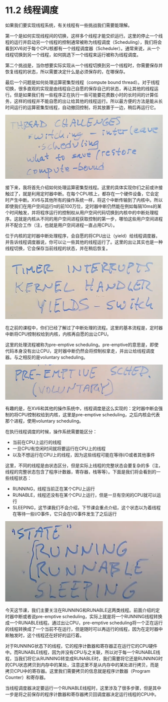 # 11.2 线程调度

如果我们要实现线程系统，有关线程有一些挑战我们需要能理解。

第一个是如何实现线程间的切换，这样多个线程才能交织运行。这里的停止一个线程的运行并启动另一个线程的控制通常被称为线程调度（Scheduling），我们将会看到XV6对于每个CPU核都有一个线程调度器（Scheduler）。通常来说，从一个线程切换到另一个线程，如何挑选下一个线程来运行被称为线程调度。

第二个挑战是，当你想要实际实现从一个线程切换到另一个线程时，你需要保存并恢复线程的状态，所以需要决定什么是必须保存的，在哪保存。

最后一个问题是如何处理运算密集型线程（compute bound thread）。对于线程切换，很多直观的实现是由线程自己自愿的保存自己的状态，再让其他的线程运行。但是如果我们有一些程序正在执行一些可能要花费数小时的长时间的计算任务，这样的线程并不能自愿的出让给其他的线程运行。所以最方便的方法是能从长时间运行的运算密集型线程，自动撤回控制，将其放置于一边，稍后再运行它。

![](../.gitbook/assets/image%20%28460%29.png)

接下来，我将首先介绍如何处理运算密集型线程。这里的具体实现你们之前或许接触过了，就是利用定时器中断。在每个CPU核上，都存在一个硬件设备，它会定时产生中断。XV6与其他所有的操作系统一样，将这个中断传输到了内核中。所以即使我们在用户空间运行π的前100万位，定时器中断仍然能在例如每隔10ms的某个时间触发，并将程序运行的控制权从用户空间代码切换到内核中的中断处理程序。这就是内核从不同的用户空间进程获取控制的第一步，哪怕这些用户空间进程并不配合工作（注，也就是用户空间进程一直占用CPU）。

位于内核的定时器中断处理程序，会自愿的将CPU出让（yield）给线程调度器，并告诉线程调度器说，你可以让一些其他的线程运行了。这里的出让其实也是一种线程切换，它会保存当前线程的状态，并在稍后恢复。

![](../.gitbook/assets/image%20%28473%29.png)

在之前的课程中，你们已经了解过了中断处理的流程。这里的基本流程是，定时器中断将CPU控制权给到内核，内核再自愿的出让CPU。

这里的处理流程被称为pre-emptive scheduling。pre-emptive的意思是，即使代码本身没有出让CPU，定时器中断仍然会将控制权拿走，并出让给线程调度器。与之相反的是voluntary scheduling。

![](../.gitbook/assets/image%20%28464%29.png)

有趣的是，在XV6和其他的操作系统中，线程调度是这么实现的：定时器中断会强制的将CPU控制权给到内核，这里是pre-emptive scheduling，之后内核会代表那个进程，使用voluntary scheduling。

在执行线程调度的时候，操作系统需要能区分：

* 当前在CPU上运行的线程
* 一旦CPU有空闲时间就将要运行在CPU上的线程
* 以及不想运行在CPU上的线程，因为这些线程可能在等待I/O或者其他事件

这里，不同的线程是由状态区分，但是实际上线程的完整状态会要复杂的多（注，线程的完整状态包含了程序计数器，寄存器，栈等等）。下面是我们将会看到的一些线程状态：

* RUNNING，线程当前正在某个CPU上运行
* RUNABLE，线程还没有在某个CPU上运行，但是一旦有空闲的CPU就可以运行
* SLEEPING，这节课我们不会介绍，下节课会重点介绍，这个状态以为着线程在等待一些I/O事件，它只会在I/O事件发生了之后运行

![](../.gitbook/assets/image%20%28465%29.png)

今天这节课，我们主要关注在RUNNING和RUNABLE这两类线程。前面介绍的定时器中断或者说pre-emptive scheduling，实际上就是将一个RUNNING线程转换成一个RUNABLE线程。通过出让CPU，pre-emptive scheduling将一个正在运行的线程转换成了一个当前不在运行，但是随时可以再运行的线程，因为在定时器中断触发时，这个线程还在好好的运行着。

对于RUNNING状态下的线程，它的程序计数器和寄存器正在运行它的CPU硬件中。而RUNABLE线程，因为并没有CPU与之关联，所以对于每一个RUNABLE线程，当我们将它从RUNNING转变成RUNABLE时，我们需要将它还是RUNNING时的CPU状态拷贝到内存中的某处，注意这里不是从内存中的某处进行拷贝，而是拷贝CPU中的寄存器。这里我们需要拷贝的信息就是程序计数器（Program Counter）和寄存器。

当线程调度器决定要运行一个RUNABLE线程时，这里涉及了很多步骤，但是其中一步是将之前保存的程序计数器和寄存器拷贝回调度器决定运行线程的CPU中。



